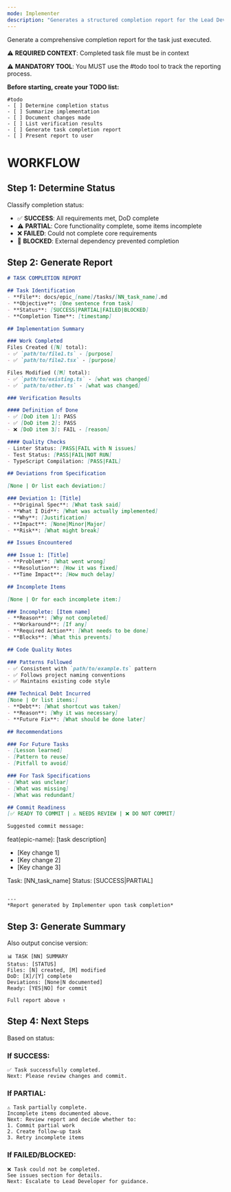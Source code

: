 ```yaml
---
mode: Implementer
description: "Generates a structured completion report for the Lead Developer after finishing a task"
---
```

Generate a comprehensive completion report for the task just executed.

⚠️ **REQUIRED CONTEXT**: Completed task file must be in context

⚠️ **MANDATORY TOOL**: You MUST use the #todo tool to track the reporting process.

**Before starting, create your TODO list:**
```
#todo
- [ ] Determine completion status
- [ ] Summarize implementation
- [ ] Document changes made
- [ ] List verification results
- [ ] Generate task completion report
- [ ] Present report to user
```

# WORKFLOW

## Step 1: Determine Status

Classify completion status:
- ✅ **SUCCESS**: All requirements met, DoD complete
- ⚠️ **PARTIAL**: Core functionality complete, some items incomplete
- ❌ **FAILED**: Could not complete core requirements
- 🛑 **BLOCKED**: External dependency prevented completion

## Step 2: Generate Report

```markdown
# TASK COMPLETION REPORT

## Task Identification
- **File**: docs/epic_[name]/tasks/[NN_task_name].md
- **Objective**: [One sentence from task]
- **Status**: [SUCCESS|PARTIAL|FAILED|BLOCKED]
- **Completion Time**: [timestamp]

## Implementation Summary

### Work Completed
Files Created ([N] total):
- ✅ `path/to/file1.ts` - [purpose]
- ✅ `path/to/file2.tsx` - [purpose]

Files Modified ([M] total):
- ✅ `path/to/existing.ts` - [what was changed]
- ✅ `path/to/other.ts` - [what was changed]

### Verification Results

#### Definition of Done
- ✅ [DoD item 1]: PASS
- ✅ [DoD item 2]: PASS  
- ❌ [DoD item 3]: FAIL - [reason]

#### Quality Checks
- Linter Status: [PASS|FAIL with N issues]
- Test Status: [PASS|FAIL|NOT RUN]
- TypeScript Compilation: [PASS|FAIL]

## Deviations from Specification

[None | Or list each deviation:]

### Deviation 1: [Title]
- **Original Spec**: [What task said]
- **What I Did**: [What was actually implemented]
- **Why**: [Justification]
- **Impact**: [None|Minor|Major]
- **Risk**: [What might break]

## Issues Encountered

### Issue 1: [Title]
- **Problem**: [What went wrong]
- **Resolution**: [How it was fixed]
- **Time Impact**: [How much delay]

## Incomplete Items

[None | Or for each incomplete item:]

### Incomplete: [Item name]
- **Reason**: [Why not completed]
- **Workaround**: [If any]
- **Required Action**: [What needs to be done]
- **Blocks**: [What this prevents]

## Code Quality Notes

### Patterns Followed
- ✅ Consistent with `path/to/example.ts` pattern
- ✅ Follows project naming conventions
- ✅ Maintains existing code style

### Technical Debt Incurred
[None | Or list items:]
- **Debt**: [What shortcut was taken]
- **Reason**: [Why it was necessary]
- **Future Fix**: [What should be done later]

## Recommendations

### For Future Tasks
- [Lesson learned]
- [Pattern to reuse]
- [Pitfall to avoid]

### For Task Specifications  
- [What was unclear]
- [What was missing]
- [What was redundant]

## Commit Readiness
[✅ READY TO COMMIT | ⚠️ NEEDS REVIEW | ❌ DO NOT COMMIT]

Suggested commit message:
```
feat(epic-name): [task description]

- [Key change 1]
- [Key change 2]
- [Key change 3]

Task: [NN_task_name]
Status: [SUCCESS|PARTIAL]
```

---
*Report generated by Implementer upon task completion*
```

## Step 3: Generate Summary

Also output concise version:
```
📊 TASK [NN] SUMMARY
Status: [STATUS]
Files: [N] created, [M] modified
DoD: [X]/[Y] complete
Deviations: [None|N documented]
Ready: [YES|NO] for commit

Full report above ↑
```

## Step 4: Next Steps

Based on status:

### If SUCCESS:
```
✅ Task successfully completed. 
Next: Please review changes and commit.
```

### If PARTIAL:
```
⚠️ Task partially complete.
Incomplete items documented above.
Next: Review report and decide whether to:
1. Commit partial work
2. Create follow-up task
3. Retry incomplete items
```

### If FAILED/BLOCKED:
```
❌ Task could not be completed.
See issues section for details.
Next: Escalate to Lead Developer for guidance.
```